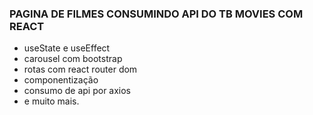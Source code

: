 ### PAGINA DE FILMES CONSUMINDO API DO TB MOVIES COM REACT

* useState e useEffect
* carousel com bootstrap
* rotas com react router dom
* componentização
* consumo de api por axios
* e muito mais.
